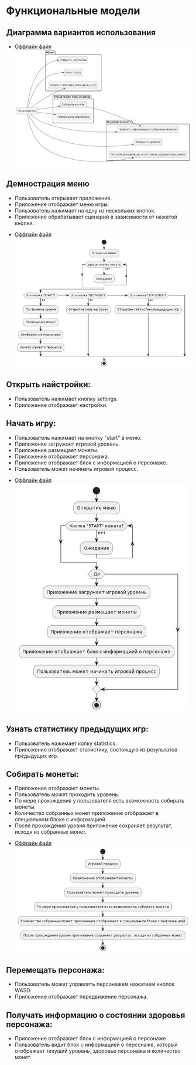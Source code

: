# Функциональные модели 
## Диаграмма вариантов использования
* [Оффлайн файл](use_cases.puml)
![Диаграмма вариантов использования](use_cases.png)

## Демнострация меню
- Пользователь открывает приложение.
- Приложение отображает меню игры.
- Пользователь нажимает на одну из нескольких кнопок.
- Приложение обрабатывает сценарий в зависимости от нажатой кнопки.

* [Оффлайн файл](menu.puml)
![Диаграмма активности](menu.png)

## Открыть найстройки:
- Пользователь нажимает кнопку settings.
- Приложение отображает настройки.

## Начать игру:
- Пользователь нажимает на кнопку "start" в меню.
- Приложение загружает игровой уровень.
- Приложение размещает монеты.
- Приложение отображает персонажа.
- Приложение отображает блок с информацией о персонаже.
- Пользователь может начинать игровой процесс.

* [Оффлайн файл](start.puml)
![Диаграмма активности](start.png)

## Узнать статистику предыдущих игр:
- Пользователь нажимает копку statistics.
- Приложение отображает статистику, состоящую из результатов предыдущих игр.

## Собирать монеты:
- Приложение отображает монеты.
- Пользователь может проходить уровень.
- По мере прохождения у пользователя есть возможность собирать монеты.
- Количество собранных монет приложение отображает в специальном блоке с информацией.
- После прохождения уровня приложение сохраняет результат, исходя из собранных монет.

* [Оффлайн файл](collectcoins.puml)
![Диаграмма активности](collectcoins.png)

## Перемещать персонажа:
- Пользователь может управлять персонажем нажатием кнопок WASD.
- Приложение отображает передвижение персонажа.

## Получать информацию о состоянии здоровья персонажа:
- Приложение отображает блок с информацией о персонаже
- Пользователь видит блок с информацией о персонаже, который отображает текущий уровень, здоровье персонажа и количество монет.
